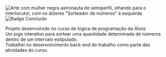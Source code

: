 ![Arte com mulher negra astronauta de semiperfil, olhando para o interlocutor, com os dizeres "Sorteador de números" à esquerda](https://github.com/user-attachments/assets/c7c688b4-c978-4192-900c-cff45f1c5ef4)<br>
![Badge Concluido](http://img.shields.io/static/v1?label=STATUS&message=CONCLUIDO&color=9bfab0&style=for-the-badge)

<p>
  Projeto desenvolvido no curso de lógica de programação da <i>Alura.</i><br> Um jogo interativo para sortear uma quantidade determinada de números dentro de um intervalo estipulado.<br> Trabalhei no desenvolvimento back-end do trabalho como parte das atividades do curso.
</p>
